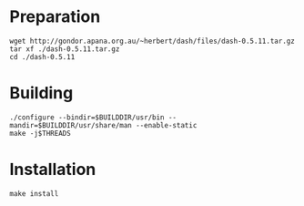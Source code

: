 # Preparation
```
wget http://gondor.apana.org.au/~herbert/dash/files/dash-0.5.11.tar.gz
tar xf ./dash-0.5.11.tar.gz
cd ./dash-0.5.11
```

# Building
```
./configure --bindir=$BUILDDIR/usr/bin --mandir=$BUILDDIR/usr/share/man --enable-static
make -j$THREADS
```

# Installation

```
make install
```

